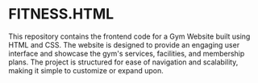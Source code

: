 # FITNESS.HTML
This repository contains the frontend code for a Gym Website built using HTML and CSS. The website is designed to provide an engaging user interface and showcase the gym's services, facilities, and membership plans. The project is structured for ease of navigation and scalability, making it simple to customize or expand upon.
